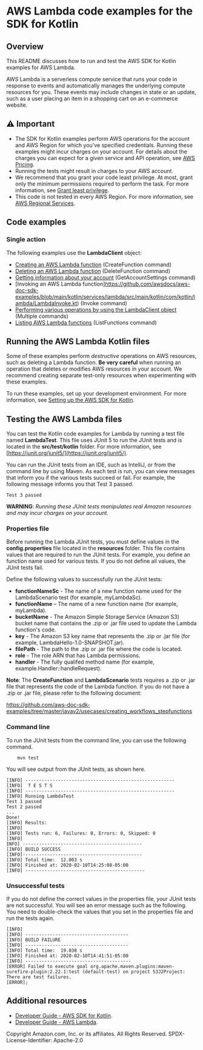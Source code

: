 # AWS Lambda code examples for the SDK for Kotlin

## Overview
This README discusses how to run and test the AWS SDK for Kotlin examples for AWS Lambda.

AWS Lambda is a serverless compute service that runs your code in response to events and automatically manages the underlying compute resources for you. These events may include changes in state or an update, such as a user placing an item in a shopping cart on an e-commerce website.

## ⚠️ Important
* The SDK for Kotlin examples perform AWS operations for the account and AWS Region for which you've specified credentials. Running these examples might incur charges on your account. For details about the charges you can expect for a given service and API operation, see [AWS Pricing](https://aws.amazon.com/pricing/).
* Running the tests might result in charges to your AWS account.
* We recommend that you grant your code least privilege. At most, grant only the minimum permissions required to perform the task. For more information, see [Grant least privilege](https://docs.aws.amazon.com/IAM/latest/UserGuide/best-practices.html#grant-least-privilege). 
* This code is not tested in every AWS Region. For more information, see [AWS Regional Services](https://aws.amazon.com/about-aws/global-infrastructure/regional-product-services).

## Code examples

### Single action

The following examples use the **LambdaClient** object:

- [Creating an AWS Lambda function](https://github.com/awsdocs/aws-doc-sdk-examples/blob/main/kotlin/services/lambda/src/main/kotlin/com/kotlin/lambda/CreateFunction.kt) (CreateFunction command)
- [Deleting an AWS Lambda function](https://github.com/awsdocs/aws-doc-sdk-examples/blob/main/kotlin/services/lambda/src/main/kotlin/com/kotlin/lambda/DeleteFunction.kt) (DeleteFunction command)
- [Getting information about your account](https://github.com/awsdocs/aws-doc-sdk-examples/blob/main/kotlin/services/lambda/src/main/kotlin/com/kotlin/lambda/GetAccountSettings.kt) (GetAccountSettings command)
- [Invoking an AWS Lambda function]https://github.com/awsdocs/aws-doc-sdk-examples/blob/main/kotlin/services/lambda/src/main/kotlin/com/kotlin/lambda/LambdaInvoke.kt) (Invoke command)
- [Performing various operations by using the LambdaClient object](https://github.com/awsdocs/aws-doc-sdk-examples/blob/main/kotlin/services/lambda/src/main/kotlin/com/kotlin/lambda/LambdaScenario.kt) (Multiple commands)
- [Listing AWS Lambda functions](https://github.com/awsdocs/aws-doc-sdk-examples/blob/main/kotlin/services/lambda/src/main/kotlin/com/kotlin/lambda/ListLambda.kt) (ListFunctions command)


## Running the AWS Lambda Kotlin files

Some of these examples perform *destructive* operations on AWS resources, such as deleting a Lambda function. **Be very careful** when running an operation that deletes or modifies AWS resources in your account. We recommend creating separate test-only resources when experimenting with these examples.

To run these examples, set up your development environment. For more information, 
see [Setting up the AWS SDK for Kotlin](https://docs.aws.amazon.com/sdk-for-kotlin/latest/developer-guide/setup.html). 

## Testing the AWS Lambda files

You can test the Kotlin code examples for Lambda by running a test file named **LambdaTest**. This file uses JUnit 5 to run the JUnit tests and is located in the **src/test/kotlin** folder. For more information, see [https://junit.org/junit5/](https://junit.org/junit5/).

You can run the JUnit tests from an IDE, such as IntelliJ, or from the command line by using Maven. As each test is run, you can view messages that inform you if the various tests succeed or fail. For example, the following message informs you that Test 3 passed.

	Test 3 passed

**WARNING**: _Running these JUnit tests manipulates real Amazon resources and may incur charges on your account._

 ### Properties file
Before running the Lambda JUnit tests, you must define values in the **config.properties** file located in the **resources** folder. This file contains values that are required to run the JUnit tests. For example, you define an function name used for various tests. 
If you do not define all values, the JUnit tests fail.

Define the following values to successfully run the JUnit tests:

- **functionNameSc** - The name of a new function name used for the LambdaScenario test (for example, myLambdaSc). 
- **functionName** – The name of a new function name (for example, myLambda).
- **bucketName** - The Amazon Simple Storage Service (Amazon S3) bucket name that contains the .zip or .jar file used to update the Lambda function's code.
- **key** - The Amazon S3 key name that represents the .zip or .jar file (for example, LambdaHello-1.0-SNAPSHOT.jar).
- **filePath** - The path to the .zip or .jar file where the code is located.
- **role** - The role ARN that has Lambda permissions.
- **handler** - The fully qualifed method name (for example, example.Handler::handleRequest).

**Note**: The **CreateFunction** and **LambdaScenario** tests requires a .zip or .jar file that represents the code of the Lambda function. If you do not have a .zip or .jar file, please refer to the following document:
 
 https://github.com/aws-doc-sdk-examples/tree/master/javav2/usecases/creating_workflows_stepfunctions

### Command line
To run the JUnit tests from the command line, you can use the following command.

		mvn test

You will see output from the JUnit tests, as shown here.

	[INFO] -------------------------------------------------------
	[INFO]  T E S T S
	[INFO] -------------------------------------------------------
	[INFO] Running LambdaTest
	Test 1 passed
	Test 2 passed
	...
	Done!
	[INFO] Results:
	[INFO]
	[INFO] Tests run: 6, Failures: 0, Errors: 0, Skipped: 0
	[INFO]
	INFO] --------------------------------------------
	[INFO] BUILD SUCCESS
	[INFO]--------------------------------------------
	[INFO] Total time:  12.003 s
	[INFO] Finished at: 2020-02-10T14:25:08-05:00
	[INFO] --------------------------------------------

### Unsuccessful tests

If you do not define the correct values in the properties file, your JUnit tests are not successful. You will see an error message such as the following. You need to double-check the values that you set in the properties file and run the tests again.

	[INFO]
	[INFO] --------------------------------------
	[INFO] BUILD FAILURE
	[INFO] --------------------------------------
	[INFO] Total time:  19.038 s
	[INFO] Finished at: 2020-02-10T14:41:51-05:00
	[INFO] ---------------------------------------
	[ERROR] Failed to execute goal org.apache.maven.plugins:maven-surefire-plugin:2.22.1:test (default-test) on project S3J2Project:  There are test failures.
	[ERROR];


## Additional resources
* [Developer Guide - AWS SDK for Kotlin](https://docs.aws.amazon.com/sdk-for-kotlin/latest/developer-guide/get-started.html).
* [Developer Guide - AWS Lambda](https://docs.aws.amazon.com/lambda/latest/dg/welcome.html).

Copyright Amazon.com, Inc. or its affiliates. All Rights Reserved. SPDX-License-Identifier: Apache-2.0
